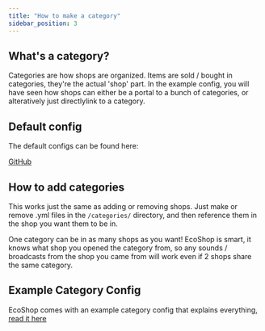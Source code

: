 ```yaml
---
title: "How to make a category"
sidebar_position: 3
---
```


## What's a category?

Categories are how shops are organized. Items are sold / bought in categories, they're
the actual 'shop' part. In the example config, you will have seen how shops can either
be a portal to a bunch of categories, or alteratively just directlylink to a category.

## Default config

The default configs can be found here:

[GitHub](https://github.com/Auxilor/EcoShop/blob/master/eco-core/core-plugin/src/main/resources/categories/)

## How to add categories

This works just the same as adding or removing shops. Just make or remove .yml files in
the `/categories/` directory, and then reference them in the shop you want them to be in.

One category can be in as many shops as you want! EcoShop is smart, it knows what shop
you opened the category from, so any sounds / broadcasts from the shop you came from
will work even if 2 shops share the same category.

## Example Category Config

EcoShop comes with an example category config that explains everything,
[read it here](https://github.com/Auxilor/EcoShop/blob/main/eco-core/core-plugin/src/main/resources/categories/_example.yml)
